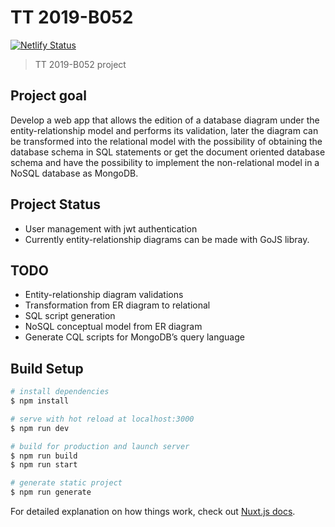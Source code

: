 # TT 2019-B052
[![Netlify Status](https://api.netlify.com/api/v1/badges/ee76620c-2359-49f2-bcdf-ef7697dfefe0/deploy-status)](https://app.netlify.com/sites/serene-haibt-2239b4/deploys)
> TT 2019-B052 project

## Project goal


Develop a web app that allows the edition of a database diagram under the entity-relationship model and performs its validation, later the diagram can be transformed into the relational model with the possibility of obtaining the database schema in SQL statements or get the document oriented database schema and have the possibility to implement the non-relational model in a NoSQL database as MongoDB.

## Project Status

- User management with jwt authentication
- Currently entity-relationship diagrams can be made with GoJS libray.

## TODO
- Entity-relationship diagram validations
- Transformation from ER diagram to relational
- SQL script generation
- NoSQL conceptual model from ER diagram
- Generate CQL scripts for MongoDB’s query language

## Build Setup

```bash
# install dependencies
$ npm install

# serve with hot reload at localhost:3000
$ npm run dev

# build for production and launch server
$ npm run build
$ npm run start

# generate static project
$ npm run generate
```

For detailed explanation on how things work, check out [Nuxt.js docs](https://nuxtjs.org).
